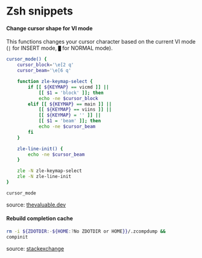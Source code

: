 # Zsh snippets

#### Change cursor shape for VI mode
This functions changes your cursor character based on the current VI mode
(`|` for INSERT mode, `█` for NORMAL mode).
```zsh
cursor_mode() {
    cursor_block='\e[2 q'
    cursor_beam='\e[6 q'

    function zle-keymap-select {
        if [[ ${KEYMAP} == vicmd ]] ||
            [[ $1 = 'block' ]]; then
            echo -ne $cursor_block
        elif [[ ${KEYMAP} == main ]] ||
            [[ ${KEYMAP} == viins ]] ||
            [[ ${KEYMAP} = '' ]] ||
            [[ $1 = 'beam' ]]; then
            echo -ne $cursor_beam
        fi
    }

    zle-line-init() {
        echo -ne $cursor_beam
    }

    zle -N zle-keymap-select
    zle -N zle-line-init
}

cursor_mode
```

source: [thevaluable.dev](https://thevaluable.dev/zsh-install-configure/)


#### Rebuild completion cache

```sh
rm -i ${ZDOTDIR:-${HOME:?No ZDOTDIR or HOME}}/.zcompdump &&
compinit
```

source: [stackexchange](https://unix.stackexchange.com/questions/2179/rebuild-auto-complete-index-or-whatever-its-called-and-binaries-in-path-cach)
